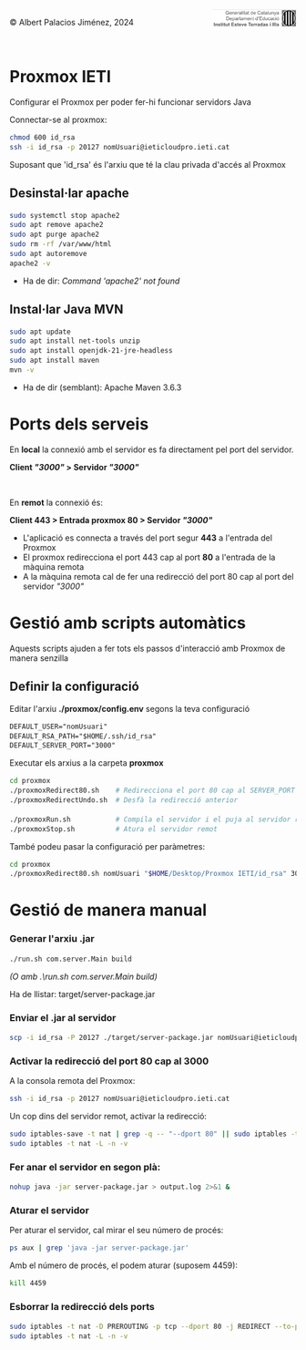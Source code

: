 <div style="display: flex; width: 100%;">
    <div style="flex: 1; padding: 0px;">
        <p>© Albert Palacios Jiménez, 2024</p>
    </div>
    <div style="flex: 1; padding: 0px; text-align: right;">
        <img src="./assets/ieti.png" height="32" alt="Logo de IETI" style="max-height: 32px;">
    </div>
</div>
<br/>

# Proxmox IETI  

Configurar el Proxmox per poder fer-hi funcionar servidors Java

Connectar-se al proxmox:

```bash
chmod 600 id_rsa
ssh -i id_rsa -p 20127 nomUsuari@ieticloudpro.ieti.cat
```

Suposant que 'id_rsa' és l'arxiu que té la clau privada d'accés al Proxmox

## Desinstal·lar apache

```bash
sudo systemctl stop apache2
sudo apt remove apache2
sudo apt purge apache2
sudo rm -rf /var/www/html
sudo apt autoremove
apache2 -v
```

- Ha de dir: *Command 'apache2' not found*

## Instal·lar Java MVN

```bash
sudo apt update
sudo apt install net-tools unzip
sudo apt install openjdk-21-jre-headless
sudo apt install maven
mvn -v
```

- Ha de dir (semblant): Apache Maven 3.6.3

# Ports dels serveis

En **local** la connexió amb el servidor es fa directament pel port del servidor.

**Client *"3000"* > Servidor *"3000"***

<br>

En **remot** la connexió és:

**Client 443 > Entrada proxmox 80 > Servidor *"3000"***

- L'aplicació es connecta a través del port segur **443** a l'entrada del Proxmox
- El proxmox redirecciona el port 443 cap al port **80** a l'entrada de la màquina remota
- A la màquina remota cal de fer una redirecció del port 80 cap al port del servidor *"3000"*

# Gestió amb scripts automàtics

Aquests scripts ajuden a fer tots els passos d'interacció amb Proxmox de manera senzilla

## Definir la configuració

Editar l'arxiu **./proxmox/config.env** segons la teva configuració

```txt
DEFAULT_USER="nomUsuari"
DEFAULT_RSA_PATH="$HOME/.ssh/id_rsa"
DEFAULT_SERVER_PORT="3000"
```

Executar els arxius a la carpeta **proxmox**

```bash
cd proxmox
./proxmoxRedirect80.sh    # Redirecciona el port 80 cap al SERVER_PORT
./proxmoxRedirectUndo.sh  # Desfà la redirecció anterior

./proxmoxRun.sh           # Compila el servidor i el puja al servidor remot
./proxmoxStop.sh          # Atura el servidor remot
```

També podeu pasar la configuració per paràmetres:

```bash
cd proxmox
./proxmoxRedirect80.sh nomUsuari "$HOME/Desktop/Proxmox IETI/id_rsa" 3001
```

# Gestió de manera manual

### Generar l'arxiu .jar

```bash
./run.sh com.server.Main build
```

*(O amb .\run.sh com.server.Main build)*

Ha de llistar: target/server-package.jar

### Enviar el .jar al servidor

```bash
scp -i id_rsa -P 20127 ./target/server-package.jar nomUsuari@ieticloudpro.ieti.cat:~/
```

### Activar la redirecció del port 80 cap al 3000

A la consola remota del Proxmox:

```bash
ssh -i id_rsa -p 20127 nomUsuari@ieticloudpro.ieti.cat
```

Un cop dins del servidor remot, activar la redirecció:

```bash
sudo iptables-save -t nat | grep -q -- "--dport 80" || sudo iptables -t nat -A PREROUTING -p tcp --dport 80 -j REDIRECT --to-port 3000
sudo iptables -t nat -L -n -v
```

### Fer anar el servidor en segon plà:

```bash
nohup java -jar server-package.jar > output.log 2>&1 &
```

### Aturar el servidor

Per aturar el servidor, cal mirar el seu número de procés:

```bash
ps aux | grep 'java -jar server-package.jar'
```

Amb el número de procés, el podem aturar (suposem 4459):

```bash
kill 4459
```

### Esborrar la redirecció dels ports

```bash
sudo iptables -t nat -D PREROUTING -p tcp --dport 80 -j REDIRECT --to-port 3000
sudo iptables -t nat -L -n -v
```

